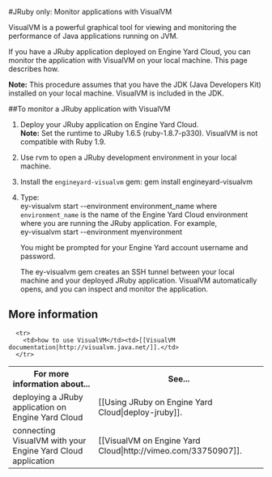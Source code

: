 #JRuby only: Monitor applications with VisualVM

VisualVM is a powerful graphical tool for viewing and monitoring the performance of Java applications running on JVM. 

If you have a JRuby application deployed on Engine Yard Cloud, you can monitor the application with VisualVM on your local machine. This page describes how.

**Note:** This procedure assumes that you have the JDK (Java Developers Kit) installed on your local machine. VisualVM is included in the JDK. 

##To monitor a JRuby application with VisualVM  



1. Deploy your JRuby application on Engine Yard Cloud.  
    **Note:** Set the runtime to JRuby 1.6.5 (ruby-1.8.7-p330). VisualVM is not compatible with Ruby 1.9.

2. Use rvm to open a JRuby development environment in your local machine.

3. Install the `engineyard-visualvm` gem: 
        gem install engineyard-visualvm

3. Type:  
        ey-visualvm start --environment environment_name
   where `environment_name` is the name of the Engine Yard Cloud environment where you are running the JRuby application. For example,  
        ey-visualvm start --environment myenvironment

    You might be prompted for your Engine Yard account username and password.

    The ey-visualvm gem creates an SSH tunnel between your local machine and your deployed JRuby application. VisualVM automatically opens, and you can inspect and monitor the application.


<h2 id="topic5"> More information</h2>

<table>
	  <tr>
	    <th>For more information about...</th><th>See...</th>
	  </tr>
	  <tr>
	    <tr>
		    <td>deploying a JRuby application on Engine Yard Cloud</td><td>[[Using JRuby on Engine Yard Cloud|deploy-jruby]].</td>
		 </tr>
		<tr>
		<td>connecting VisualVM with your Engine Yard Cloud application</td><td>[[VisualVM on Engine Yard Cloud|http://vimeo.com/33750907]].</td>
	  </tr> 
	 
	  <tr>
	    <td>how to use VisualVM</td><td>[[VisualVM documentation|http://visualvm.java.net/]].</td>
	  </tr>
</table>
